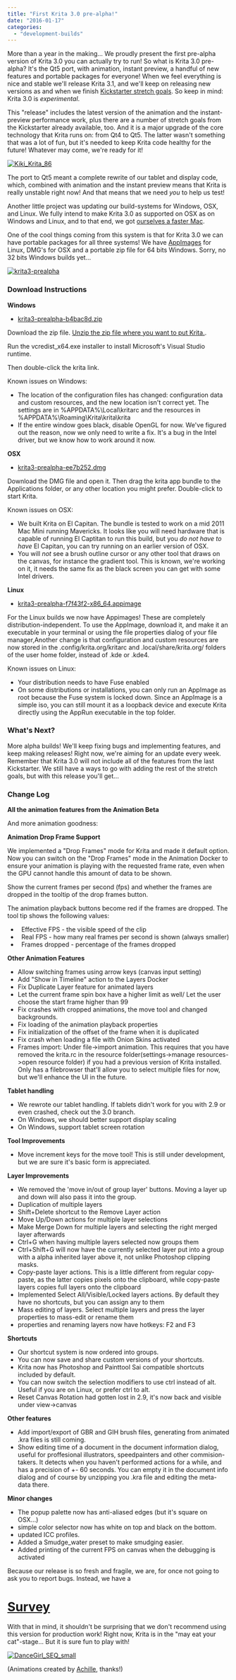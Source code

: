 ```yaml
---
title: "First Krita 3.0 pre-alpha!"
date: "2016-01-17"
categories: 
  - "development-builds"
---
```


More than a year in the making... We proudly present the first pre-alpha version of Krita 3.0 you can actually try to run! So what is Krita 3.0 pre-alpha? It's the Qt5 port, with animation, instant preview, a handful of new features and portable packages for everyone! When we feel everything is nice and stable we'll release Krita 3.1, and we'll keep on releasing new versions as and when we finish [Kickstarter stretch goals](https://www.kickstarter.com/projects/krita/krita-free-paint-app-lets-make-it-faster-than-phot). So keep in mind: Krita 3.0 is _experimental_.

This "release" includes the latest version of the animation and the instant-preview performance work, plus there are a number of stretch goals from the Kickstarter already available, too. And it is a major upgrade of the core technology that Krita runs on: from Qt4 to Qt5. The latter wasn't something that was a lot of fun, but it's needed to keep Krita code healthy for the future! Whatever may come, we're ready for it!

[![Kiki_Krita_86](/images/posts/2016/Kiki_Krita_86.gif)](https://krita.org/wp-content/uploads/2016/01/Kiki_Krita_86.gif)

The port to Qt5 meant a complete rewrite of our tablet and display code, which, combined with animation and the instant preview means that Krita is really unstable right now! And that means that we need _you_ to help us test!

Another little project was updating our build-systems for Windows, OSX, and Linux. We fully intend to make Krita 3.0 as supported on OSX as on Windows and Linux, and to that end, we got [ourselves a faster Mac](http://www.valdyas.org/fading/index.cgi/hardware/macbookpro.html).

One of the cool things coming from this system is that for Krita 3.0 we can have portable packages for all three systems! We have [AppImages](http://appimage.org/) for Linux, DMG's for OSX and a portable zip file for 64 bits Windows. Sorry, no 32 bits Windows builds yet...

[![krita3-prealpha](/images/posts/2016/krita3-prealpha-1024x621.png)](https://krita.org/wp-content/uploads/2016/01/krita3-prealpha.png)

### Download Instructions

**Windows**

- [krita3-prealpha-b4bac8d.zip](http://files.kde.org/krita/3/windows/krita3-prealpha-b4bac8d.zip)

Download the zip file. [Unzip the zip file where you want to put Krita.](http://windows.microsoft.com/en-us/windows-10/zip-and-unzip-files#v1h=tab02).

Run the vcredist\_x64.exe installer to install Microsoft's Visual Studio runtime.

Then double-click the krita link.

Known issues on Windows:

- The location of the configuration files has changed: configuration data and custom resources, and the new location isn't correct yet. The settings are in %APPDATA%\\Local\\kritarc and the resources in %APPDATA%\\Roaming\\Krita\\krita\\krita
- If the entire window goes black, disable OpenGL for now. We've figured out the reason, now we only need to write a fix. It's a bug in the Intel driver, but we know how to work around it now.

**OSX**

- [krita3-prealpha-ee7b252.dmg](http://files.kde.org/krita/3/osx/krita3-prealpha-ee7b252.dmg)

Download the DMG file and open it. Then drag the krita app bundle to the Applications folder, or any other location you might prefer. Double-click to start Krita.

Known issues on OSX:

- We built Krita on El Capitan. The bundle is tested to work on a mid 2011 Mac Mini running Mavericks. It looks like you will need hardware that is capable of running El Captitan to run this build, but you _do not have to have_ El Capitan, you can try running on an earlier version of OSX.
- You will _not_ see a brush outline cursor or any other tool that draws on the canvas, for instance the gradient tool. This is known, we're working on it, it needs the same fix as the black screen you can get with some Intel drivers.

**Linux**

- [krita3-prealpha-f7f43f2-x86\_64.appimage](http://files.kde.org/krita/3/linux/krita3-prealpha-f7f43f2-x86_64.appimage)

For the Linux builds we now have Appimages! These are completely distribution-independent. To use the AppImage, download it, and make it an executable in your terminal or using the file properties dialog of your file manager,Another change is that configuration and custom resources are now stored in the .config/krita.org/kritarc and .local/share/krita.org/ folders of the user home folder, instead of .kde or .kde4.

Known issues on Linux:

- Your distribution needs to have Fuse enabled
- On some distributions or installations, you can only run an AppImage as root because the Fuse system is locked down. Since an AppImage is a simple iso, you can still mount it as a loopback device and execute Krita directly using the AppRun executable in the top folder.

### What's Next?

More alpha builds! We'll keep fixing bugs and implementing features, and keep making releases! Right now, we're aiming for an update every week. Remember that Krita 3.0 will not include all of the features from the last Kickstarter. We still have a ways to go with adding the rest of the stretch goals, but with this release you'll get...

### Change Log

**All the animation features from the Animation Beta**

And more animation goodness:

**Animation Drop Frame Support**

We implemented a "Drop Frames" mode for Krita and made it default option. Now you can switch on the "Drop Frames" mode in the Animation Docker to ensure your animation is playing with the requested frame rate, even when the GPU cannot handle this amount of data to be shown.

Show the current frames per second (fps) and whether the frames are dropped in the tooltip of the drop frames button.

The animation playback buttons become red if the frames are dropped. The tool tip shows the following values:

-   Effective FPS - the visible speed of the clip
-   Real FPS - how many real frames per second is shown (always smaller)
-   Frames dropped - percentage of the frames dropped

**Other Animation Features**

- Allow switching frames using arrow keys (canvas input setting)
- Add "Show in Timeline" action to the Layers Docker
- Fix Duplicate Layer feature for animated layers
- Let the current frame spin box have a higher limit as well/ Let the user choose the start frame higher than 99
- Fix crashes with cropped animations, the move tool and changed backgrounds.
- Fix loading of the animation playback properties
- Fix initialization of the offset of the frame when it is duplicated
- Fix crash when loading a file with Onion Skins activated
- Frames import: Under file->import animation. This requires that you have removed the krita.rc in the resource folder(settings->manage resources->open resource folder) if you had a previous version of Krita installed. Only has a filebrowser that'll allow you to select multiple files for now, but we'll enhance the UI in the future.

**Tablet handling**

- We rewrote our tablet handling. If tablets didn't work for you with 2.9 or even crashed, check out the 3.0 branch.
- On Windows, we should better support display scaling
- On Windows, support tablet screen rotation

**Tool Improvements**

- Move increment keys for the move tool! This is still under development, but we are sure it's basic form is appreciated.

**Layer Improvements**

- We removed the 'move in/out of group layer' buttons. Moving a layer up and down will also pass it into the group.
- Duplication of multiple layers
- Shift+Delete shortcut to the Remove Layer action
- Move Up/Down actions for multiple layer selections
- Make Merge Down for multiple layers and selecting the right merged layer afterwards
- Ctrl+G when having multiple layers selected now groups them
- Ctrl+Shift+G will now have the currently selected layer put into a group with a alpha inherited layer above it, not unlike Photoshop clipping masks.
- Copy-paste layer actions. This is a little different from regular copy-paste, as the latter copies pixels onto the clipboard, while copy-paste layers copies full layers onto the clipboard
- Implemented Select All/Visible/Locked layers actions. By default they have no shortcuts, but you can assign any to them
- Mass editing of layers. Select multiple layers and press the layer properties to mass-edit or rename them
- properties and renaming layers now have hotkeys: F2 and F3

**Shortcuts**

- Our shortcut system is now ordered into groups.
- You can now save and share custom versions of your shortcuts.
- Krita now has Photoshop and Painttool Sai compatible shortcuts included by default.
- You can now switch the selection modifiers to use ctrl instead of alt. Useful if you are on Linux, or prefer ctrl to alt.
- Reset Canvas Rotation had gotten lost in 2.9, it's now back and visible under view->canvas

**Other features**

- Add import/export of GBR and GIH brush files, generating from animated .kra files is still coming.
- Show editing time of a document in the document information dialog, useful for proffesional illustrators, speedpainters and other commision-takers. It detects when you haven't performed actions for a while, and has a precision of +- 60 seconds. You can empty it in the document info dialog and of course by unzipping you .kra file and editing the meta-data there.

**Minor changes**

- The popup palette now has anti-aliased edges (but it's square on OSX...)
- simple color selector now has white on top and black on the bottom.
- updated ICC profiles.
- Added a Smudge\_water preset to make smudging easier.
- Added printing of the current FPS on canvas when the debugging is activated

Because our release is so fresh and fragile, we are, for once not going to ask you to report bugs. Instead, we have a

# **[Survey](https://www.surveymonkey.com/r/W87RX6X)**

With that in mind, it shouldn't be surprising that we don't recommend using this version for production work! Right now, Krita is in the "may eat your cat"-stage... But it is sure fun to play with!

[![DanceGirl_SEQ_small](/images/posts/2016/DanceGirl_SEQ_small.gif)](https://krita.org/wp-content/uploads/2016/01/DanceGirl_SEQ_small.gif)

(Animations created by [Achille](http://akill-blazard.blogspot.fr/), thanks!)
